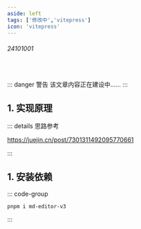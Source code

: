 ```yaml
---
aside: left
tags: ['修改中','vitepress']
icon: 'vitepress'
---
```

 
###### 24101001
 
<br/>
 
::: danger <Badge type='warning'>警告</Badge>
该文章内容正在建设中......
:::


## 1. 实现原理

::: details 思路参考

https://juejin.cn/post/7301311492095770661

:::


## 1. 安装依赖

::: code-group

```shell [pnpm]
pnpm i md-editor-v3
```

:::